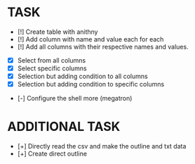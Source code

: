 # TASK

-   [!] Create table with anithny
-   [!] Add column with name and value each for each
-   [!] Add all columns with their respective names and values.
-   [x] Select from all columns
-   [x] Select specific columns
-   [x] Selection but adding condition to all columns
-   [x] Selection but adding condition to specific columns
-   [-] Configure the shell more (megatron)

# ADDITIONAL TASK

-   [+] Directly read the csv and make the outline and txt data
-   [+] Create direct outline
